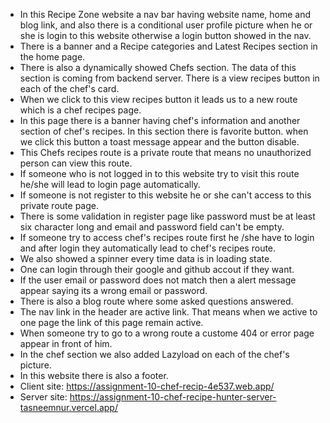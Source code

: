 - In this Recipe Zone website a nav bar having website name, home and blog link, and  also there is a conditional user profile picture when he or she is login to this website otherwise a login button showed in the nav.
- There is a banner and a Recipe categories and Latest Recipes section in the home page.
- There is also a dynamically showed Chefs section. The data of this section is coming from backend server. There is a view recipes button in each of the chef's card.
- When we click to this view recipes button it leads us to a new route which is a chef recipes page.
- In this page there is a banner having chef's information and another section of chef's recipes. In this section there is favorite button. when we click this button a toast message appear and the button disable.
- This Chefs recipes route is a private route that means no unauthorized person can view this route.
- If someone who is not logged in to this website try to visit this route he/she will lead to login page automatically.
- If someone is not register to this website he or she can't access to this private route page.
- There is some validation in register page like password must be at least six character long and email and password field can't be empty.
- If someone try to access chef's recipes route first he /she have to login and after login they automatically lead to chef's recipes route.
- We also showed a spinner every time data is in loading state.
- One can login through their google and github accout if they want.
- If the user email or password does not match then a alert message appear saying its a wrong email or password.
- There is also a blog route where some asked questions answered.
- The nav link in the header are active link. That means when we active to one page the link of this page remain active.
- When someone try to go to a wrong route a custome 404 or error page appear in front of him.
- In the chef section we also added Lazyload on each of the chef's picture.
- In this website there is also a footer.
- Client site: https://assignment-10-chef-recip-4e537.web.app/
- Server site: https://assignment-10-chef-recipe-hunter-server-tasneemnur.vercel.app/